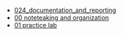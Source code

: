 * [024\_documentation\_and\_reporting](024_documentation_and_reporting/README.md)
* [00 noteteaking and organization](024_documentation_and_reporting/00_noteteaking_and_organization.md)
* [01 practice lab](024_documentation_and_reporting/01_practice_lab.md)